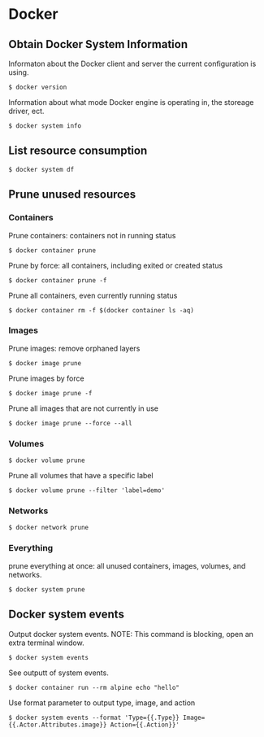 # Docker

## Obtain Docker System Information

Informaton about the Docker client and server the current configuration is using.
```
$ docker version
```

Information about what mode Docker engine is operating in, the storeage driver, ect.
```
$ docker system info
```

## List resource consumption
```
$ docker system df
```

## Prune unused resources
### Containers
Prune containers: containers not in running status
```
$ docker container prune
```

Prune by force: all containers, including exited or created status
```
$ docker container prune -f
```

Prune all containers, even currently running status
```
$ docker container rm -f $(docker container ls -aq)
```

### Images
Prune images: remove orphaned layers
```
$ docker image prune
```

Prune images by force
```
$ docker image prune -f
```

Prune all images that are not currently in use
```
$ docker image prune --force --all
```

### Volumes
```
$ docker volume prune
```

Prune all volumes that have a specific label
```
$ docker volume prune --filter 'label=demo'
```

### Networks
```
$ docker network prune
```

### Everything
prune everything at once: all unused containers, images, volumes, and networks.
```
$ docker system prune
```

## Docker system events

Output docker system events. NOTE: This command is blocking, open an extra terminal window.
```
$ docker system events
```

See outputt of system events.
```
$ docker container run --rm alpine echo "hello"
```

Use format parameter to output type, image, and action
```
$ docker system events --format 'Type={{.Type}} Image={{.Actor.Attributes.image}} Action={{.Action}}'
```
